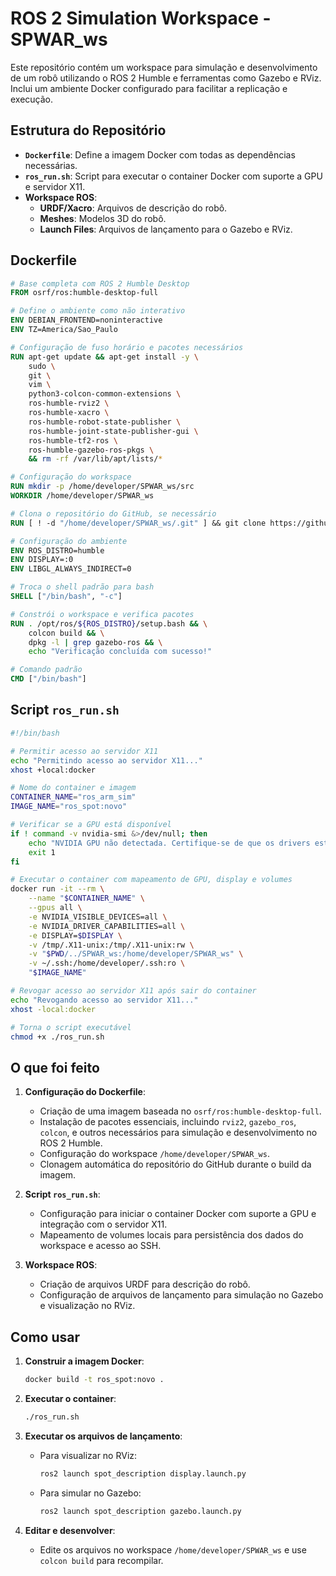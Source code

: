 # ROS 2 Simulation Workspace - SPWAR_ws

Este repositório contém um workspace para simulação e desenvolvimento de um robô utilizando o ROS 2 Humble e ferramentas como Gazebo e RViz. Inclui um ambiente Docker configurado para facilitar a replicação e execução.

## Estrutura do Repositório

- **`Dockerfile`**: Define a imagem Docker com todas as dependências necessárias.
- **`ros_run.sh`**: Script para executar o container Docker com suporte a GPU e servidor X11.
- **Workspace ROS**:
  - **URDF/Xacro**: Arquivos de descrição do robô.
  - **Meshes**: Modelos 3D do robô.
  - **Launch Files**: Arquivos de lançamento para o Gazebo e RViz.

## Dockerfile

```dockerfile
# Base completa com ROS 2 Humble Desktop
FROM osrf/ros:humble-desktop-full

# Define o ambiente como não interativo
ENV DEBIAN_FRONTEND=noninteractive
ENV TZ=America/Sao_Paulo

# Configuração de fuso horário e pacotes necessários
RUN apt-get update && apt-get install -y \
    sudo \
    git \
    vim \
    python3-colcon-common-extensions \
    ros-humble-rviz2 \
    ros-humble-xacro \
    ros-humble-robot-state-publisher \
    ros-humble-joint-state-publisher-gui \
    ros-humble-tf2-ros \
    ros-humble-gazebo-ros-pkgs \
    && rm -rf /var/lib/apt/lists/*

# Configuração do workspace
RUN mkdir -p /home/developer/SPWAR_ws/src
WORKDIR /home/developer/SPWAR_ws

# Clona o repositório do GitHub, se necessário
RUN [ ! -d "/home/developer/SPWAR_ws/.git" ] && git clone https://github.com/MHC-CodeSmith/SPWAR_ws.git /home/developer/SPWAR_ws || echo "Repositório já clonado."

# Configuração do ambiente
ENV ROS_DISTRO=humble
ENV DISPLAY=:0
ENV LIBGL_ALWAYS_INDIRECT=0

# Troca o shell padrão para bash
SHELL ["/bin/bash", "-c"]

# Constrói o workspace e verifica pacotes
RUN . /opt/ros/${ROS_DISTRO}/setup.bash && \
    colcon build && \
    dpkg -l | grep gazebo-ros && \
    echo "Verificação concluída com sucesso!"

# Comando padrão
CMD ["/bin/bash"]
```

## Script `ros_run.sh`

```bash
#!/bin/bash

# Permitir acesso ao servidor X11
echo "Permitindo acesso ao servidor X11..."
xhost +local:docker

# Nome do container e imagem
CONTAINER_NAME="ros_arm_sim"
IMAGE_NAME="ros_spot:novo"

# Verificar se a GPU está disponível
if ! command -v nvidia-smi &>/dev/null; then
    echo "NVIDIA GPU não detectada. Certifique-se de que os drivers estão instalados."
    exit 1
fi

# Executar o container com mapeamento de GPU, display e volumes
docker run -it --rm \
    --name "$CONTAINER_NAME" \
    --gpus all \
    -e NVIDIA_VISIBLE_DEVICES=all \
    -e NVIDIA_DRIVER_CAPABILITIES=all \
    -e DISPLAY=$DISPLAY \
    -v /tmp/.X11-unix:/tmp/.X11-unix:rw \
    -v "$PWD/../SPWAR_ws:/home/developer/SPWAR_ws" \
    -v ~/.ssh:/home/developer/.ssh:ro \
    "$IMAGE_NAME"

# Revogar acesso ao servidor X11 após sair do container
echo "Revogando acesso ao servidor X11..."
xhost -local:docker

# Torna o script executável
chmod +x ./ros_run.sh
```

## O que foi feito

1. **Configuração do Dockerfile**:
   - Criação de uma imagem baseada no `osrf/ros:humble-desktop-full`.
   - Instalação de pacotes essenciais, incluindo `rviz2`, `gazebo_ros`, `colcon`, e outros necessários para simulação e desenvolvimento no ROS 2 Humble.
   - Configuração do workspace `/home/developer/SPWAR_ws`.
   - Clonagem automática do repositório do GitHub durante o build da imagem.

2. **Script `ros_run.sh`**:
   - Configuração para iniciar o container Docker com suporte a GPU e integração com o servidor X11.
   - Mapeamento de volumes locais para persistência dos dados do workspace e acesso ao SSH.

3. **Workspace ROS**:
   - Criação de arquivos URDF para descrição do robô.
   - Configuração de arquivos de lançamento para simulação no Gazebo e visualização no RViz.

## Como usar

1. **Construir a imagem Docker**:
   ```bash
   docker build -t ros_spot:novo .
   ```

2. **Executar o container**:
   ```bash
   ./ros_run.sh
   ```

3. **Executar os arquivos de lançamento**:
   - Para visualizar no RViz:
     ```bash
     ros2 launch spot_description display.launch.py
     ```
   - Para simular no Gazebo:
     ```bash
     ros2 launch spot_description gazebo.launch.py
     ```

4. **Editar e desenvolver**:
   - Edite os arquivos no workspace `/home/developer/SPWAR_ws` e use `colcon build` para recompilar.
